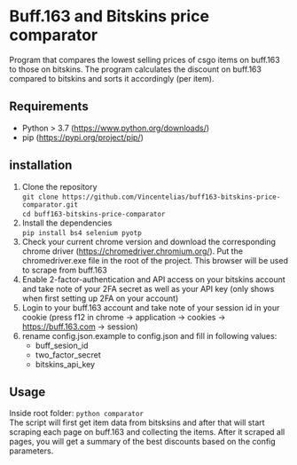 # Buff.163 and Bitskins price comparator
Program that compares the lowest selling prices of csgo items on buff.163 to those on bitskins. The program calculates the discount on buff.163 compared to bitskins and sorts it accordingly (per item). 

## Requirements
- Python > 3.7 (https://www.python.org/downloads/)
- pip (https://pypi.org/project/pip/)
## installation

1. Clone the repository  
`git clone https://github.com/Vincentelias/buff163-bitskins-price-comparator.git`  
`cd buff163-bitskins-price-comparator`
2. Install the dependencies  
`pip install bs4 selenium pyotp`
3. Check your current chrome version and download the corresponding chrome driver (https://chromedriver.chromium.org/). Put the chromedriver.exe file in the root of the project. This browser will be used to scrape from buff.163
4. Enable 2-factor-authentication and API access on your bitskins account and take note of your 2FA secret as well as your API key (only shows when first setting up 2FA on your account)
5. Login to your buff.163 account and take note of your session id in your cookie (press f12 in chrome -> application -> cookies -> https://buff.163.com -> session)
6. rename config.json.example to config.json and fill in following values:
    - buff_sesion_id
    - two_factor_secret
    - bitskins_api_key

## Usage
Inside root folder: `python comparator`  
The script will first get item data from bitsksins and after that will start scraping each page on buff.163 and collecting the items. After it scraped all pages, you will get a summary of the best discounts based on the config parameters.